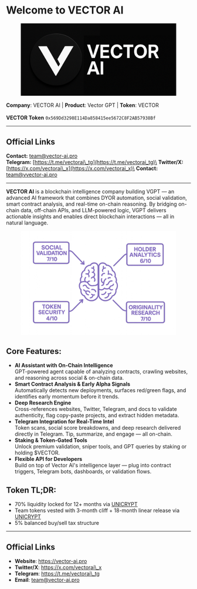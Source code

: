 # Welcome to VECTOR AI

<figure><img src=".gitbook/assets/Untitled design (13).png" alt=""><figcaption></figcaption></figure>

**Company**: VECTOR AI | **Product**: Vector GPT | **Token**: VECTOR\
\
**VECTOR Token** `0x569Dd3298E114Da858415ee5672C8F2AB57938Bf`&#x20;

***

## Official Links

**Contact:** [team@vector-ai.pro](mailto:team@vector-ai.pro)\
**Telegram:** [https://t.me/vectorai\_tg](https://t.me/vectorai_tg)\
**Twitter/X:** [https://x.com/vectorai\_x](https://x.com/vectorai_x)\
**Contact:** team@vvector-ai.pro

***

**VECTOR AI** is a blockchain intelligence company building VGPT — an advanced AI framework that combines DYOR automation, social validation, smart contract analysis, and real-time on-chain reasoning. By bridging on-chain data, off-chain APIs, and LLM-powered logic, VGPT delivers actionable insights and enables direct blockchain interactions — all in natural language.

<figure><img src=".gitbook/assets/20250608_2108_Refined Text Display_remix_01jx9dz09ne0avar5414mbjvws.png" alt=""><figcaption></figcaption></figure>

## Core Features:

* **AI Assistant with On-Chain Intelligence**\
  GPT-powered agent capable of analyzing contracts, crawling websites, and reasoning across social & on-chain data.
* **Smart Contract Analysis & Early Alpha Signals**\
  Automatically detects new deployments, surfaces red/green flags, and identifies early momentum before it trends.
* **Deep Research Engine**\
  Cross-references websites, Twitter, Telegram, and docs to validate authenticity, flag copy-paste projects, and extract hidden metadata.
* **Telegram Integration for Real-Time Intel**\
  Token scans, social score breakdowns, and deep research delivered directly in Telegram. Tip, summarize, and engage — all on-chain.
* **Staking & Token-Gated Tools**\
  Unlock premium validation, sniper tools, and GPT queries by staking or holding $VECTOR.
* **Flexible API for Developers**\
  Build on top of Vector AI's intelligence layer — plug into contract triggers, Telegram bots, dashboards, or validation flows.

## Token TL;DR:

* 70% liquidity locked for 12+ months via [UNICRYPT](https://app.uncx.network/lockers/univ2/chain/1/address/0x0a52a68f468719c8ab0bb1c083040c051480680e/lock/0x663a5c229c09b049e36dcc11a9b0d4a8eb9db2140x0a52a68f468719c8ab0bb1c083040c051480680e0)
* Team tokens vested with 3-month cliff + 18-month linear release via [UNICRYPT](https://app.uncx.network/lockers/token/chain/1/address/0x569dd3298e114da858415ee5672c8f2ab57938bf)
* 5% balanced buy/sell tax structure



***

## Official Links

* **Website**: https://vector-ai.pro
* **Twitter/X**: https://x.com/vectorai\_x
* **Telegram**: https://t.me/vectorai\_tg
* **Email**: team@vector-ai.pro
